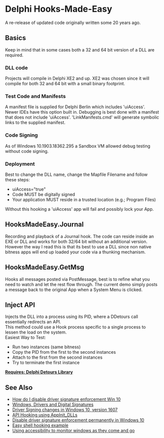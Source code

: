 # Delphi Hooks-Made-Easy
A re-release of updated code originally written some 20 years ago.

## Basics
Keep in mind that in some cases both a 32 and 64 bit version of a DLL are required.
### DLL code 
Projects will compile in Delphi XE2 and up. XE2 was chosen since it will compile for both 32 and 64 bit with a small binary footprint.
### Test Code and Manifests
A manifest file is supplied for Delphi Berlin which includes 'uiAccess'. Newer IDEs have this option built in.
Debugging is best done with a manifest that does not include 'uiAccess'.
'LinkManifests.cmd' will generate symbolic links to the supplied manifest.
### Code Signing
As of Windows 10.1903.18362.295 a Sandbox VM allowed debug testing without code signing. 
### Deployment
Best to change the DLL name, change the Mapfile Filename and follow these steps:
* uiAccess="true"
* Code MUST be digitally signed
* Your application MUST reside in a trusted location (e.g.; Program Files)  

Without this hooking a 'uiAccess' app will fail and possibly lock your App.

## HooksMadeEasy.Journal
Recording and playback of a Journal hook. The code can reside inside an EXE or DLL and works for both 32/64 bit without an additional version. However the way I read this is that its best to use a DLL since non native bitness apps will end up loaded your code via a thunking mechanism.

## HooksMadeEasy.GetMsg
Hooks all messages posted via PostMessage, best is to refine what you need to watch and let the rest flow through.
The current demo simply posts a message back to the original App when a System Menu is clicked.

## Inject API
Injects the DLL into a process using its PID, where a DDetours call essentially redirects an API.  
This method could use a Hook process specific to a single process to lessen the load on the system.  
Easiest Way to Test: 
* Run two instances (same bitness)
* Copy the PID from the first to the second instances
* Attach to the first from the second instances
* Try to terminate the first instance
  
[**Requires: Delphi Detours Library**](https://github.com/MahdiSafsafi/DDetours)  

## See Also
* [How do I disable driver signature enforcement Win 10](https://answers.microsoft.com/en-us/insider/forum/insider_wintp-insider_devices/how-do-i-disable-driver-signature-enforcement-win/a53ec7ca-bdd3-4f39-a3af-3bd92336d248?auth=1)  
* [Windows, Drivers and Digital Signatures](http://blog.morphisec.com/windows-drivers-and-digital-signatures)  
* [Driver Signing changes in Windows 10, version 1607](https://blogs.msdn.microsoft.com/windows_hardware_certification/2016/07/26/driver-signing-changes-in-windows-10-version-1607/)
* [API Hooking using AppInit_DLLs](https://www.apriorit.com/dev-blog/160-apihooks)
* [Disable driver signature enforcement permanently in Windows 10](https://winaero.com/blog/disable-driver-signature-enforcement-permanently-in-windows-10/)
* [Easy shell hooking example](https://www.autoitscript.com/forum/topic/56536-easy-shell-hooking-example/)
* [Using accessibility to monitor windows as they come and go](https://blogs.msdn.microsoft.com/oldnewthing/20130325-00/?p=4863/)

